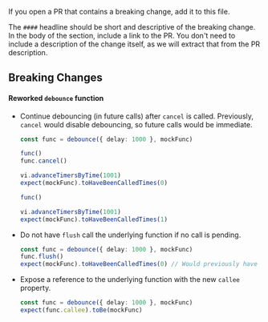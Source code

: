 If you open a PR that contains a breaking change, add it to this file.

The `####` headline should be short and descriptive of the breaking change. In the body of the section, include a link to the PR. You don't need to include a description of the change itself, as we will extract that from the PR description.

## Breaking Changes

#### Reworked `debounce` function

- Continue debouncing (in future calls) after `cancel` is called. Previously, `cancel` would disable debouncing, so future calls would be immediate.

  ```ts
  const func = debounce({ delay: 1000 }, mockFunc)

  func()
  func.cancel()

  vi.advanceTimersByTime(1001)
  expect(mockFunc).toHaveBeenCalledTimes(0)

  func()

  vi.advanceTimersByTime(1001)
  expect(mockFunc).toHaveBeenCalledTimes(1)
  ```

- Do not have `flush` call the underlying function if no call is pending.

  ```ts
  const func = debounce({ delay: 1000 }, mockFunc)
  func.flush()
  expect(mockFunc).toHaveBeenCalledTimes(0) // Would previously have called the function
  ```

- Expose a reference to the underlying function with the new `callee` property.

  ```ts
  const func = debounce({ delay: 1000 }, mockFunc)
  expect(func.callee).toBe(mockFunc)
  ```
